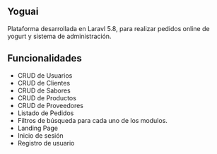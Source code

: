 ## Yoguai

Plataforma desarrollada en Laravl 5.8, para realizar pedidos online de yogurt y sistema de administración.

## Funcionalidades

- CRUD de Usuarios
- CRUD de Clientes
- CRUD de Sabores
- CRUD de Productos
- CRUD de Proveedores
- Listado de Pedidos
- Filtros de búsqueda para cada uno de los modulos.
- Landing Page 
- Inicio de sesión
- Registro de usuario